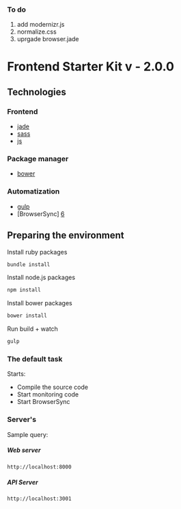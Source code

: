 ### To do

1. add modernizr.js
2. normalize.css
3. uprgade browser.jade


# Frontend Starter Kit v - 2.0.0

## Technologies

### Frontend

* [jade][1]
* [sass][2]
* [js][3]

### Package manager

* [bower][4]

### Automatization

* [gulp][5]
* [BrowserSync] [6]

##  Preparing the environment

Install ruby packages

~~~bash
bundle install
~~~

Install node.js packages

~~~bash
npm install
~~~

Install bower packages

~~~bash
bower install
~~~

Run build + watch

~~~bash
gulp
~~~

### The default task
Starts:
* Compile the source code
* Start monitoring code
* Start BrowserSync

###  Server's
Sample query:

#####  Web server
~~~bash
http://localhost:8000
~~~

#####  API Server
~~~bash
http://localhost:3001
~~~

[1]: http://jade-lang.com/
[2]: http://sass-lang.com/
[3]: http://www.ecmascript.org/
[4]: http://bower.io/
[5]: http://gulpjs.com/
[6]: https://www.browsersync.io/


